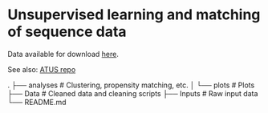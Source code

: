 # Unsupervised learning and matching of sequence data

Data available for download [here](https://www.dropbox.com/sh/hqx7dlh3cc6843i/AABXhrbnFJFgEnTN-6S-60Rda?dl=0).

See also: [ATUS repo](https://github.com/joemarlo/ATUS)

<!--
<br>
<br>
<p align="center">
<img src="Plots/mean_alone_time.png" width=79%>
</p>
-->


.
├── analyses          # Clustering, propensity matching, etc.
│   └── plots         # Plots
├── Data              # Cleaned data and cleaning scripts
├── Inputs            # Raw input data
└── README.md
